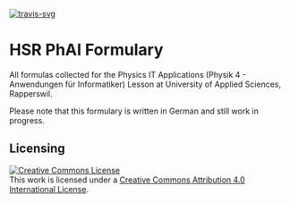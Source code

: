 [![travis-svg][travis-svg]][travis]

# HSR PhAI Formulary
All formulas collected for the Physics IT Applications (Physik 4 - Anwendungen für Informatiker) Lesson at University of Applied Sciences, Rapperswil.

Please note that this formulary is written in German and still work in progress.

## Licensing
<a rel="license" href="http://creativecommons.org/licenses/by/4.0/"><img alt="Creative Commons License" style="border-width:0" src="https://i.creativecommons.org/l/by/4.0/88x31.png" /></a><br />This work is licensed under a <a rel="license" href="http://creativecommons.org/licenses/by/4.0/">Creative Commons Attribution 4.0 International License</a>.

[travis-svg]: https://travis-ci.org/innerjoin/PhAI-Formulary.svg
[travis]: https://travis-ci.org/innerjoin/PhAI-Formulary

